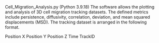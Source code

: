 Cell_Migration_Analysis.py (Python 3.9.18) The software allows the plotting and analysis of 3D cell migration tracking datasets. The defined metrics include persistence, diffusivity, correlation, deviation, and mean squared displacements (MSD). The tracking dataset is arranged in the following format.

Position X	Position Y	Position Z	Time	TrackID
